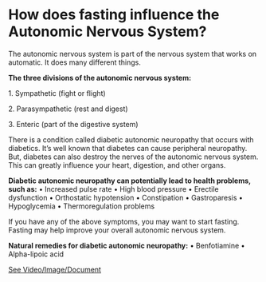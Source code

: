 # How does fasting influence the Autonomic Nervous System?

The autonomic nervous system is part of the nervous system that works on automatic. It does many different things.

**The three divisions of the autonomic nervous system:**

1\. Sympathetic (fight or flight)

2\. Parasympathetic (rest and digest)

3\. Enteric (part of the digestive system)

There is a condition called diabetic autonomic neuropathy that occurs with diabetics. It’s well known that diabetes can cause peripheral neuropathy. But, diabetes can also destroy the nerves of the autonomic nervous system. This can greatly influence your heart, digestion, and other organs.

**Diabetic autonomic neuropathy can potentially lead to health problems, such as:** • Increased pulse rate • High blood pressure • Erectile dysfunction • Orthostatic hypotension • Constipation • Gastroparesis • Hypoglycemia • Thermoregulation problems

If you have any of the above symptoms, you may want to start fasting. Fasting may help improve your overall autonomic nervous system.

**Natural remedies for diabetic autonomic neuropathy:** • Benfotiamine • Alpha-lipoic acid

 [See Video/Image/Document](https://hls-player.drberg.com/asset?path=migrated-assets/how-fasting-influences-the-autonomic-nervous-system)